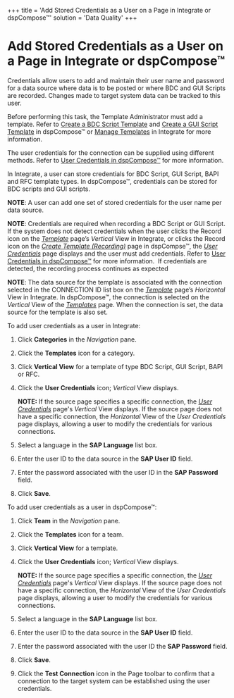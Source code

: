 +++
title = 'Add Stored Credentials as a User on a Page in Integrate or dspCompose™'
solution = 'Data Quality'
+++

# Add Stored Credentials as a User on a Page in Integrate or dspCompose™

Credentials allow users to add and maintain their user name and password
for a data source where data is to be posted or where BDC and GUI
Scripts are recorded. Changes made to target system data can be tracked
to this user.

Before performing this task, the Template Administrator must add a
template. Refer to [Create a BDC Script
Template](../Use_Cases/Create_a_BDC_Script_Template) and [Create a
GUI Script Template](../Use_Cases/Create_a_GUI_Script_Template) in
dspCompose™ or [Manage
Templates](../../../Platform/Integrate/Use_Cases/Manage_Templates)
in Integrate for more information.

The user credentials for the connection can be supplied using different
methods. Refer to [User Credentials in
dspCompose™](User_Credentials_in_dspCompose) for more information.

In Integrate, a user can store credentials for BDC Script, GUI Script,
BAPI and RFC template types. In dspCompose™, credentials can be stored
for BDC scripts and GUI scripts.

<span style="font-weight: bold;">NOTE</span>: A user can add one set of
stored credentials for the user name per data source.  

<span style="font-weight: bold;">NOTE</span>: Credentials are required
when recording a BDC Script or GUI Script. If the system does not detect
credentials when the user clicks the Record icon on the
<span style="font-style: italic;">[Template](../../../Platform/Integrate/Page_Desc/Template_H)</span>
page’s <span style="font-style: italic;">Vertical</span> View in
Integrate, or clicks the Record icon on the
<span style="font-style: italic;">[Create Template
(Recording)](../Use_Cases/Create_Template_Recording)</span> page in
dspCompse™, the <span style="font-style: italic;">[User
Credentials](../../../Platform/Common/Page_Desc/User_Credentials_H)</span>
page displays and the user must add credentials. Refer to [User
Credentials in dspCompose™](User_Credentials_in_dspCompose) for more
information.  If credentials are detected, the recording process
continues as expected  

<span style="font-weight: bold;">NOTE</span>: The data source for the
template is associated with the connection selected in the CONNECTION ID
list box on the
<span style="font-style: italic;">[Template](../../../Platform/Integrate/Page_Desc/Template_H)</span>
page’s <span style="font-style: italic;">Horizontal</span> View in
Integrate. In dspCompose™, the connection is selected on the
<span style="font-style: italic;">Vertical</span> View of the
<span style="font-style: italic;">[Templates](../Page_Desc/Templates_H)</span>
page. When the connection is set, the data source for the template is
also set.

To add user credentials as a user in Integrate:

1.  Click <span style="font-weight: bold;">Categories</span> in the
    <span style="font-style: italic;">Navigation</span> pane.

2.  Click the <span style="font-weight: bold;">Templates</span> icon for
    a category.

3.  Click <span style="font-weight: bold;">Vertical View</span> for a
    template of type BDC Script, GUI Script, BAPI or RFC.

4.  Click the <span style="font-weight: bold;">User Credentials</span>
    icon; <span style="font-style: italic;">Vertical</span> View
    displays.
    
    **NOTE:** If the source page specifies a specific connection, the
    <span style="font-style: italic;">[User
    Credentials](../../../Platform/Common/Page_Desc/User_Credentials_H)</span>
    page's <span style="font-style: italic;">Vertical</span> View
    displays. If the source page does not have a specific connection,
    the <span style="font-style: italic;">Horizontal</span> View of the
    <span style="font-style: italic;">User Credentials</span> page
    displays, allowing a user to modify the credentials for various
    connections.

5.  Select a language in the <span style="font-weight: bold;">SAP
    Language</span> list box.

6.  Enter the user ID to the data source in the
    <span style="font-weight: bold;">SAP User ID</span> field.

7.  Enter the password associated with the user ID in the
    <span style="font-weight: bold;">SAP Password</span> field.

8.  Click <span style="font-weight: bold;">Save</span>.

To add user credentials as a user in dspCompose™:

1.  Click <span style="font-weight: bold;">Team</span> in the
    <span style="font-style: italic;">Navigation</span> pane.

2.  Click the <span style="font-weight: bold;">Templates</span> icon for
    a team.

3.  Click <span style="font-weight: bold;">Vertical View</span> for a
    template.

4.  Click the <span style="font-weight: bold;">User Credentials</span>
    icon; <span style="font-style: italic;">Vertical</span> View
    displays.
    
    **NOTE:** If the source page specifies a specific connection, the
    <span style="font-style: italic;">[User
    Credentials](../../../Platform/Common/Page_Desc/User_Credentials_H)</span>
    page's <span style="font-style: italic;">Vertical</span> View
    displays. If the source page does not have a specific connection,
    the <span style="font-style: italic;">Horizontal</span> View of the
    <span style="font-style: italic;">User Credentials</span> page
    displays, allowing a user to modify the credentials for various
    connections.

5.  Select a language in the <span style="font-weight: bold;">SAP
    Language</span> list box.

6.  Enter the user ID to the data source in the
    <span style="font-weight: bold;">SAP User ID</span> field.

7.  Enter the password associated with the user ID the
    <span style="font-weight: bold;">SAP Password</span> field.

8.  Click <span style="font-weight: bold;">Save</span>.

9.  Click the <span style="font-weight: bold;">Test Connection</span>
    icon in the Page toolbar to confirm that a connection to the target
    system can be established using the user credentials.
